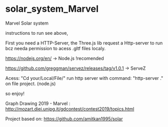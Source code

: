 # solar_system_Marvel
Marvel Solar system

instructions to run see above,

First you need a HTTP-Server, the Three.js lib request a Http-server to run bcz needa permission to acess .gltf files localy.

https://nodejs.org/en/ -> Node.js !recomended

https://github.com/greggman/servez/releases/tag/v1.0.1 -> ServeZ

Acess: "Cd your/Local/File/"
run http server with command: "http-server ." on file project. (node.js)

so enjoy!

Graph Drawing 2019 - Marvel :
http://mozart.diei.unipg.it/gdcontest/contest2019/topics.html

Project based on:
https://github.com/amitkan1995/solar
